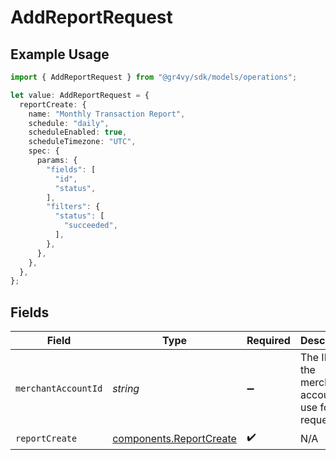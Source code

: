 # AddReportRequest

## Example Usage

```typescript
import { AddReportRequest } from "@gr4vy/sdk/models/operations";

let value: AddReportRequest = {
  reportCreate: {
    name: "Monthly Transaction Report",
    schedule: "daily",
    scheduleEnabled: true,
    scheduleTimezone: "UTC",
    spec: {
      params: {
        "fields": [
          "id",
          "status",
        ],
        "filters": {
          "status": [
            "succeeded",
          ],
        },
      },
    },
  },
};
```

## Fields

| Field                                                              | Type                                                               | Required                                                           | Description                                                        |
| ------------------------------------------------------------------ | ------------------------------------------------------------------ | ------------------------------------------------------------------ | ------------------------------------------------------------------ |
| `merchantAccountId`                                                | *string*                                                           | :heavy_minus_sign:                                                 | The ID of the merchant account to use for this request.            |
| `reportCreate`                                                     | [components.ReportCreate](../../models/components/reportcreate.md) | :heavy_check_mark:                                                 | N/A                                                                |